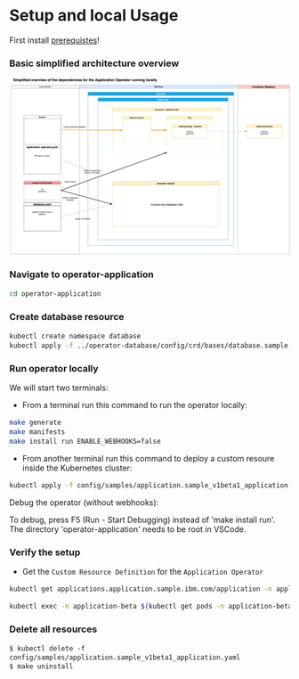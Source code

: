 # Setup and local Usage

First install [prerequistes](Prerequisites.md)!

### Basic simplified architecture overview

![](./images/simplified-architecture-02.png)

### Navigate to operator-application

```sh
cd operator-application
```

### Create database resource

```sh
kubectl create namespace database
kubectl apply -f ../operator-database/config/crd/bases/database.sample.third.party_databases.yaml
```

### Run operator locally

We will start two terminals:

* From a terminal run this command to run the operator locally:

```sh
make generate
make manifests
make install run ENABLE_WEBHOOKS=false
```

* From another terminal run this command to deploy a custom resoure inside the Kubernetes cluster:

```sh
kubectl apply -f config/samples/application.sample_v1beta1_application.yaml
```

Debug the operator (without webhooks):

To debug, press F5 (Run - Start Debugging) instead of 'make install run'. The directory 'operator-application' needs to be root in VSCode.

### Verify the setup

* Get the `Custom Resource Definition` for the `Application Operator`

```sh
kubectl get applications.application.sample.ibm.com/application -n application-beta -oyaml
```

```sh
kubectl exec -n application-beta $(kubectl get pods -n application-beta | awk '/application-deployment-microservice/ {print $1;exit}') --container application-microservice -- curl -s http://localhost:8081/hello
```

### Delete all resources

```
$ kubectl delete -f config/samples/application.sample_v1beta1_application.yaml
$ make uninstall
```